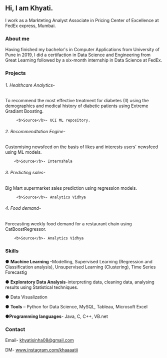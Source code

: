 ## Hi, I am Khyati.

I work as a Markteting Analyst Associate in Pricing Center of Excellence at FedEx express, Mumbai.


### About me
Having finished my bachelor's in Computer Applications from University of Pune in 2019, I did a certifaction in Data Science and Engineering from Great Learning followed by a six-month internship in Data Science at FedEx. 



### Projects
  <h6>1. Healthcare Analytics- </h6>
         To recommend the most effective treatment for diabetes (II) using the demographics and medical history of diabetic patients using Extreme Gradiant Boosting.
         
         <b>Source</b>- UCI ML repository.

 <h6>2. Recommendtation Engine- </h6>
        Customising newsfeed on the basis of likes and interests users' newsfeed using ML models.
        
        <b>Source</b>- Internshala

 <h6>3. Predicting sales- </h6>
         Big Mart supermarket sales prediction using regression models.
         
         <b>Source</b>- Analytics Vidhya

 <h6>4. Food demand- </h6>
        Forecasting weekly food demand for a restaurant chain using CatBoostRegressor.
        
        <b>Source</b>- Analytics Vidhya





### Skills
● <b>Machine Learning</b> -Modelling, Supervised
Learning (Regression and Classification
analysis), Unsupervised Learning (Clustering), Time Series Forecastig


● <b>Exploratory Data Analysis</b>-interpreting data,
cleaning data, analysing results using Statistical
techniques.


● </b>Data Visualization</b>


● <b>Tools</b> – Python for Data Science, MySQL,
Tableau, Microsoft Excel


●<b>Programming languages</b>- Java, C, C++, VB.net



### Contact
Email- khyatisinha08@gmail.com


DM- www.instagram.com/khaaaatii
